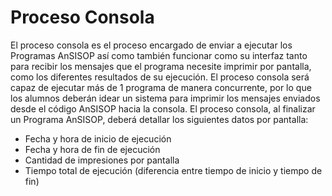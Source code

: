 # Proceso Consola
El proceso consola es el proceso encargado de enviar a ejecutar los Programas AnSISOP así como
también funcionar como su interfaz tanto para recibir los mensajes que el programa necesite
imprimir por pantalla, como los diferentes resultados de su ejecución. El proceso consola será capaz
de ejecutar más de 1 programa de manera concurrente, por lo que los alumnos deberán idear un
sistema para imprimir los mensajes enviados desde el código AnSISOP hacia la consola.
El proceso consola, al finalizar un Programa AnSISOP, deberá detallar los siguientes datos por
pantalla:
* Fecha y hora de inicio de ejecución
* Fecha y hora de fin de ejecución
* Cantidad de impresiones por pantalla
* Tiempo total de ejecución (diferencia entre tiempo de inicio y tiempo de fin)
